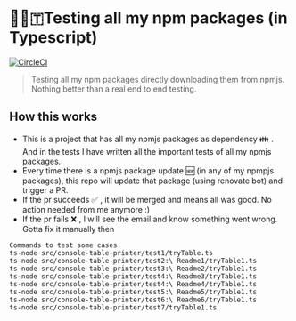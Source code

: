 # 🔬👷🇹Testing all my npm packages (in Typescript)

[![CircleCI](https://circleci.com/gh/ayonious/my-npm-packages-tester-ts.svg?style=svg)](https://circleci.com/gh/ayonious/my-npm-packages-tester-ts)

> Testing all my npm packages directly downloading them from npmjs. Nothing better than a real end to end testing.

## How this works

- This is a project that has all my npmjs packages as dependency 👪 . And in the tests I have written all the important tests of all my npmjs packages.
- Every time there is a npmjs package update 🆕 (in any of my npmpjs packages), this repo will update that package (using renovate bot) and trigger a PR.
- If the pr succeeds ✅ , it will be merged and means all was good. No action needed from me anymore :)
- If the pr fails ❌ , I will see the email and know something went wrong. Gotta fix it manually then

```
Commands to test some cases
ts-node src/console-table-printer/test1/tryTable.ts
ts-node src/console-table-printer/test2:\ Readme1/tryTable1.ts
ts-node src/console-table-printer/test3:\ Readme2/tryTable1.ts
ts-node src/console-table-printer/test4:\ Readme3/tryTable1.ts
ts-node src/console-table-printer/test4:\ Readme4/tryTable1.ts
ts-node src/console-table-printer/test5:\ Readme5/tryTable1.ts
ts-node src/console-table-printer/test6:\ Readme6/tryTable1.ts
ts-node src/console-table-printer/test7/tryTable1.ts
```
